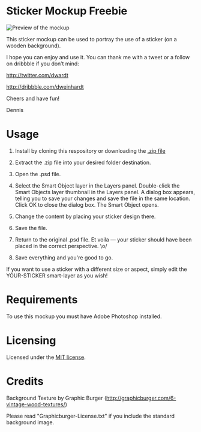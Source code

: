 # Sticker Mockup Freebie
![Preview of the mockup](https://d13yacurqjgara.cloudfront.net/users/243947/screenshots/1410359/sticker-mockup-freebie2x.png)

This sticker mockup can be used to portray the use of a sticker (on a wooden background).

I hope you can enjoy and use it.
You can thank me with a tweet or a follow on dribbble if you don’t mind:

http://twitter.com/dwardt 

http://dribbble.com/dweinhardt

Cheers and have fun!

Dennis

# Usage
1) Install by cloning this respository or downloading the [.zip file](https://github.com/dweinhardt/sticker-mockup-freebie/archive/master.zip)

2) Extract the .zip file into your desired folder destination.

3) Open the .psd file.

4) Select the Smart Object layer in the Layers panel. Double-click the Smart Objects layer thumbnail in the Layers panel.
A dialog box appears, telling you to save your changes and save the file in the same location. Click OK to close the dialog box.
The Smart Object opens. 

5) Change the content by placing your sticker design there.

6) Save the file.

7) Return to the original .psd file. Et voila — your sticker should have been placed in the correct perspective. \o/

8) Save everything and you're good to go. 

If you want to use a sticker with a different size or aspect, simply edit the YOUR-STICKER smart-layer as you wish!

# Requirements
To use this mockup you must have Adobe Photoshop installed.

# Licensing
Licensed under the [MIT license](http://opensource.org/licenses/MIT).

# Credits
Background Texture by Graphic Burger (http://graphicburger.com/6-vintage-wood-textures/)

Please read "Graphicburger-License.txt" if you include the standard background image.

